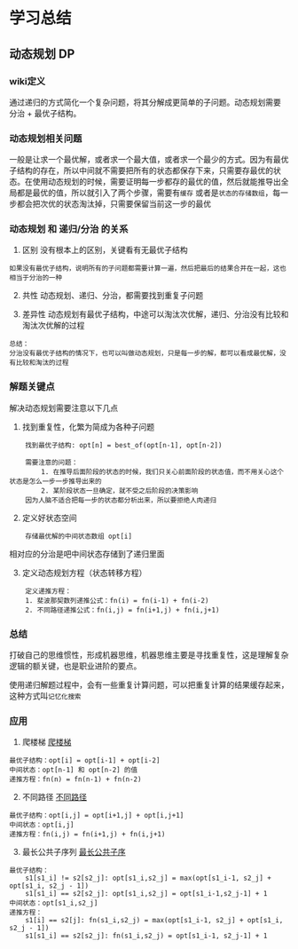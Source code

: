 # 学习总结

## 动态规划 DP

### wiki定义
通过递归的方式简化一个复杂问题，将其分解成更简单的子问题。动态规划需要 分治 + 最优子结构。

### 动态规划相关问题
一般是让求一个最优解，或者求一个最大值，或者求一个最少的方式。因为有最优子结构的存在，所以中间就不需要把所有的状态都保存下来，只需要存最优的状态。在使用动态规划的时候，需要证明每一步都存的最优的值，然后就能推导出全局都是最优的值，所以就引入了两个步骤，需要有`缓存` 或者是`状态的存储数组`，每一步都会把次优的状态淘汰掉，只需要保留当前这一步的最优

### 动态规划 和 递归/分治 的关系
1. 区别
没有根本上的区别，关键看有无最优子结构
```
如果没有最优子结构，说明所有的子问题都需要计算一遍，然后把最后的结果合并在一起，这也相当于分治的一种
```

2. 共性
动态规划、递归、分治，都需要找到重复子问题

3. 差异性
动态规划有最优子结构，中途可以淘汰次优解，递归、分治没有比较和淘汰次优解的过程

```
总结：
分治没有最优子结构的情况下，也可以叫做动态规划，只是每一步的解，都可以看成最优解，没有比较和淘汰的过程
```

### 解题关键点
解决动态规划需要注意以下几点
1. 找到重复性，化繁为简成为各种子问题
```
    找到最优子结构: opt[n] = best_of(opt[n-1], opt[n-2])

    需要注意的问题：
        1. 在推导后面阶段的状态的时候，我们只关心前面阶段的状态值，而不用关心这个状态是怎么一步一步推导出来的
        2. 某阶段状态一旦确定，就不受之后阶段的决策影响
    因为人脑不适合把每一步的状态都分析出来，所以要拒绝人肉递归
```

2. 定义好状态空间
```
    存储最优解的中间状态数组 opt[i]
```
相对应的分治是吧中间状态存储到了递归里面

3. 定义动态规划方程（状态转移方程）
```
    定义递推方程：
    1. 斐波那契数列递推公式：fn(i) = fn(i-1) + fn(i-2)
    2. 不同路径递推公式：fn(i,j) = fn(i+1,j) + fn(i,j+1)
```

### 总结
打破自己的思维惯性，形成机器思维，机器思维主要是寻找重复性，这是理解复杂逻辑的额关键，也是职业进阶的要点。

使用递归解题过程中，会有一些重复计算问题，可以把重复计算的结果缓存起来，这种方式叫`记忆化搜索`

### 应用
1. 爬楼梯
[爬楼梯](https://leetcode-cn.com/problems/climbing-stairs/)
```
最优子结构：opt[i] = opt[i-1] + opt[i-2]
中间状态：opt[n-1] 和 opt[n-2] 的值
递推方程：fn(n) = fn(n-1) + fn(n-2)
```

2. 不同路径
[不同路径](https://leetcode-cn.com/problems/unique-paths/)
```
最优子结构：opt[i,j] = opt[i+1,j] + opt[i,j+1]
中间状态：opt[i,j]
递推方程：fn(i,j) = fn(i+1,j) + fn(i,j+1)
```

3. 最长公共子序列
[最长公共子序](https://leetcode-cn.com/problems/longest-common-subsequence/)
```
最优子结构：
    s1[s1_i] != s2[s2_j]: opt[s1_i,s2_j] = max(opt[s1_i-1, s2_j] + opt[s1_i, s2_j - 1])
    s1[s1_i] == s2[s2_j]: opt[s1_i,s2_j] = opt[s1_i-1,s2_j-1] + 1
中间状态：opt[s1_i,s2_j]
递推方程：
    s1[i] == s2[j]: fn(s1_i,s2_j) = max(opt[s1_i-1, s2_j] + opt[s1_i, s2_j - 1])
    s1[s1_i] == s2[s2_j]: fn(s1_i,s2_j) = opt[s1_i-1, s2_j-1] + 1
```

